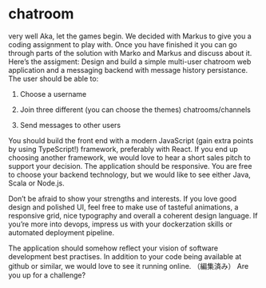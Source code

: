 # chatroom

very well Aka, let the games begin. We decided with Markus to give you a coding assignment to play with. Once you have finished it you can go through parts of the solution with Marko and Markus and discuss about it.
Here’s the assigment:
Design and build a simple multi-user chatroom web application and a messaging backend with message history persistance. The user should be able to:

1. Choose a username

2. Join three different (you can choose the themes) chatrooms/channels

3. Send messages to other users

You should build the front end with a modern JavaScript (gain extra points by using TypeScript!) framework, preferably with React. If you end up choosing another framework, we would love to hear a short sales pitch to support your decision. The application should be responsive. You are free to choose your backend technology, but we would like to see either Java, Scala or Node.js.

Don’t be afraid to show your strengths and interests. If you love good design and polished UI, feel free to make use of tasteful animations, a responsive grid, nice typography and overall a coherent design language. If you’re more into devops, impress us with your dockerzation skills or automated deployment pipeline.

The application should somehow reflect your vision of software development best practises. In addition to your code being available at github or similar, we would love to see it running online. （編集済み） 
Are you up for a challenge?


